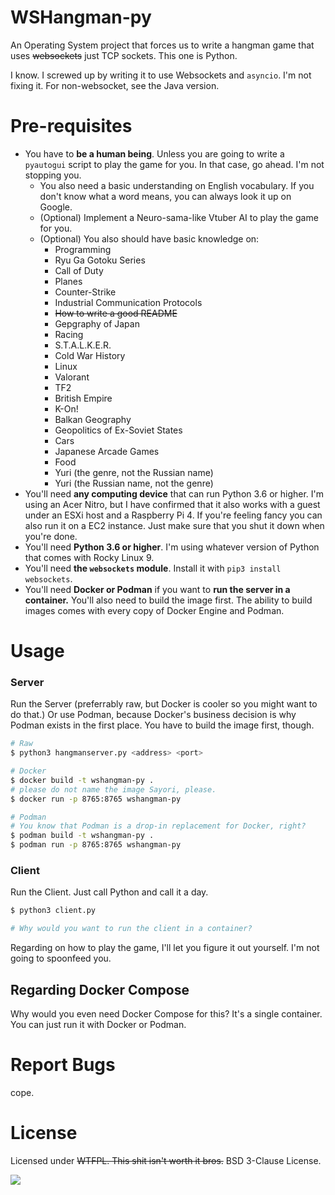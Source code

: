 # WSHangman-py
An Operating System project that forces us to write a hangman game that uses ~~websockets~~ just TCP sockets. This one is Python.

I know. I screwed up by writing it to use Websockets and `asyncio`. I'm not fixing it. For non-websocket, see the Java version.

# Pre-requisites
- You have to **be a human being**. Unless you are going to write a `pyautogui` script to play the game for you. In that case, go ahead. I'm not stopping you.
    - You also need a basic understanding on English vocabulary. If you don't know what a word means, you can always look it up on Google.
    - (Optional) Implement a Neuro-sama-like Vtuber AI to play the game for you.
    - (Optional) You also should have basic knowledge on:
      - Programming
      - Ryu Ga Gotoku Series
      - Call of Duty
      - Planes
      - Counter-Strike
      - Industrial Communication Protocols
      - ~~How to write a good README~~
      - Gepgraphy of Japan
      - Racing
      - S.T.A.L.K.E.R.
      - Cold War History
      - Linux
      - Valorant
      - TF2
      - British Empire
      - K-On!
      - Balkan Geography
      - Geopolitics of Ex-Soviet States
      - Cars
      - Japanese Arcade Games
      - Food
      - Yuri (the genre, not the Russian name)
      - Yuri (the Russian name, not the genre)
- You'll need **any computing device** that can run Python 3.6 or higher. I'm using an Acer Nitro, but I have confirmed that it also works with a guest under an ESXi host and a Raspberry Pi 4. If you're feeling fancy you can also run it on a EC2 instance. Just make sure that you shut it down when you're done.
- You'll need **Python 3.6 or higher**. I'm using whatever version of Python that comes with Rocky Linux 9.
- You'll need **the `websockets` module**. Install it with `pip3 install websockets`.
- You'll need **Docker or Podman** if you want to **run the server in a container.** You'll also need to build the image first. The ability to build images comes with every copy of Docker Engine and Podman.

# Usage

### Server
Run the Server (preferrably raw, but Docker is cooler so you might want to do that.)
Or use Podman, because Docker's business decision is why Podman exists in the first place. You have to build the image first, though.

```bash
# Raw
$ python3 hangmanserver.py <address> <port>

# Docker
$ docker build -t wshangman-py .
# please do not name the image Sayori, please.
$ docker run -p 8765:8765 wshangman-py

# Podman
# You know that Podman is a drop-in replacement for Docker, right?
$ podman build -t wshangman-py .
$ podman run -p 8765:8765 wshangman-py
```
### Client

Run the Client. Just call Python and call it a day.

```bash
$ python3 client.py

# Why would you want to run the client in a container?
```

Regarding on how to play the game, I'll let you figure it out yourself. I'm not going to spoonfeed you.

## Regarding Docker Compose
Why would you even need Docker Compose for this? It's a single container. You can just run it with Docker or Podman.

# Report Bugs
cope.

# License
Licensed under ~~WTFPL. This shit isn't worth it bros.~~ BSD 3-Clause License.

![](https://steamuserimages-a.akamaihd.net/ugc/965345547598415674/CD26A9222173195870AEA9AD6887C9CA3EEEC546/?imw=5000&imh=5000&ima=fit&impolicy=Letterbox&imcolor=%23000000&letterbox=false)
